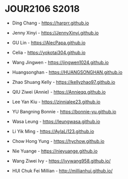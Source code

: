 # JOUR2106 S2018

* Ding Chang - https://harprr.github.io

* Jenny Xinyi - https://JennyXinyi.github.io

* GU Lin - https://AlecPapa.github.io

* Celia - https://yokotai304.github.io

* Wang Jingwen - https://jingwen1024.github.io

* Huangsonghan - https://HUANGSONGHAN.github.io

* Zhao Shuang Kelly - https://kellyzhao97.github.io

* QIU Ziwei (Annie) - https://Annieqq.github.io

* Lee Yan Kiu - https://zinnialee23.github.io

* YU Bangning Bonnie - https://bonnie-yu.github.io

* Wasa Leung - https://leungwasa.github.io

* Li Yik Ming - https://AylaLi123.github.io

* Chow Hong Yung - https://hychow.github.io

* Nie Yuange - https://nieyuange.github.io

* Wang Ziwei Ivy - https://ivywang958.github.io/

* HUI Chuk Fei Millian - http://millianhui.github.io/

